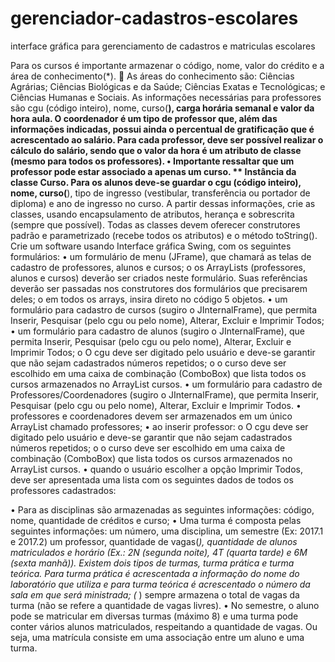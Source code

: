 # gerenciador-cadastros-escolares
interface gráfica para gerenciamento de cadastros e matriculas escolares

Para os cursos é importante armazenar o código, nome, valor do crédito e a área de conhecimento(*).
	As áreas do conhecimento são:  Ciências Agrárias; Ciências Biológicas e da Saúde; Ciências Exatas e Tecnológicas; e Ciências Humanas e Sociais.
As informações necessárias para professores são cgu (código inteiro), nome, curso(**), carga horária semanal e valor da hora aula. O coordenador é um tipo de professor que, além das informações indicadas, possui ainda o percentual de gratificação que é acrescentado ao salário. Para cada professor, deve ser possível realizar o cálculo do salário, sendo que o valor da hora é um atributo de classe (mesmo para todos os professores).
•	Importante ressaltar que um professor pode estar associado a apenas um curso.
** 	Instância da classe Curso.
Para os alunos deve-se guardar o cgu (código inteiro), nome, curso(**), tipo de ingresso (vestibular, transferência ou portador de diploma) e ano de ingresso no curso.
A partir dessas informações, crie as classes, usando encapsulamento de atributos, herança e sobrescrita (sempre que possível). Todas as classes devem oferecer construtores padrão e parametrizado (recebe todos os atributos) e o método toString().
Crie um software usando Interface gráfica Swing, com os seguintes formulários:
•	um formulário de menu (JFrame), que chamará as telas de cadastro de professores, alunos e cursos;
o	os ArrayLists (professores, alunos e cursos) deverão ser criados neste formulário. Suas referências deverão ser passadas nos construtores dos formulários que precisarem deles;
o	em todos os arrays, insira direto no código 5 objetos.
•	um formulário para cadastro de cursos (sugiro o JInternalFrame), que permita Inserir, Pesquisar (pelo cgu ou pelo nome), Alterar, Excluir e Imprimir Todos;
•	um formulário para cadastro de alunos (sugiro o JInternalFrame), que permita Inserir, Pesquisar (pelo cgu ou pelo nome), Alterar, Excluir e Imprimir Todos;
o	O cgu deve ser digitado pelo usuário e deve-se garantir que não sejam cadastrados números repetidos;
o	o curso deve ser escolhido em uma caixa de combinação (ComboBox) que lista todos os cursos armazenados no ArrayList cursos.
•	um formulário para cadastro de Professores/Coordenadores (sugiro o JInternalFrame), que permita Inserir, Pesquisar (pelo cgu ou pelo nome), Alterar, Excluir e Imprimir Todos.
•	professores e coordenadores devem ser armazenados em um único ArrayList chamado professores;
•	ao inserir professor:
o	O cgu deve ser digitado pelo usuário e deve-se garantir que não sejam cadastrados números repetidos;
o	o curso deve ser escolhido em uma caixa de combinação (ComboBox) que lista todos os cursos armazenados no ArrayList cursos.
•	quando o usuário escolher a opção Imprimir Todos, deve ser apresentada uma lista com os seguintes dados de todos os professores cadastrados:

•	Para as disciplinas são armazenadas as seguintes informações: código, nome, quantidade de créditos e curso;
•	Uma turma é composta pelas seguintes informações: um número, uma disciplina, um semestre (Ex: 2017.1 e 2017.2) um professor, quantidade de vagas(*), quantidade de alunos matriculados e horário (Ex.: 2N (segunda noite), 4T (quarta tarde) e 6M (sexta manhã)).  Existem dois tipos de turmas, turma prática e turma teórica. Para turma prática é acrescentada a informação do nome do laboratório que utiliza e para turma teórica é acrescentado o número da sala em que será ministrada;
(* ) sempre armazena o total de vagas da turma (não se refere a quantidade de vagas livres).
•	No semestre, o aluno pode se matricular em diversas turmas (máximo 8) e uma turma pode conter vários alunos matriculados, respeitando a quantidade de vagas. Ou seja, uma matrícula consiste em uma associação entre um aluno e uma turma.

